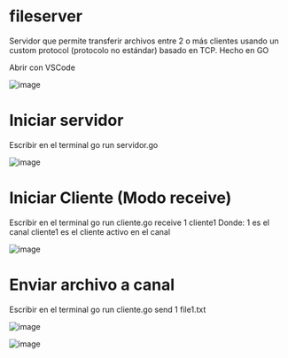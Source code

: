 # fileserver

Servidor que permite transferir archivos entre 2 o más clientes usando un
custom protocol (protocolo no estándar) basado en TCP.
Hecho en GO

Abrir con VSCode

![image](https://user-images.githubusercontent.com/30761344/193153883-ee7ae5de-0d5c-40a1-a9ec-af844d702bb5.png)

# Iniciar servidor 
Escribir en el terminal
go run servidor.go

![image](https://user-images.githubusercontent.com/30761344/193153989-eb4079fb-a888-4403-bf27-f996c5409c87.png)

# Iniciar Cliente (Modo receive)
Escribir en el terminal
go run cliente.go receive 1 cliente1
Donde: 1 es el canal
       cliente1 es el cliente activo en el canal
       
![image](https://user-images.githubusercontent.com/30761344/193154361-a1bf2ec9-214b-425d-8e6b-cee9c0b92da1.png)

# Enviar archivo a canal
Escribir en el terminal
go run cliente.go send 1 file1.txt

![image](https://user-images.githubusercontent.com/30761344/193154515-8e5b6d12-2473-459a-bc63-f23862dae9ad.png)

![image](https://user-images.githubusercontent.com/30761344/193154541-48a964f3-2c19-441f-9ba9-6887e00806eb.png)




